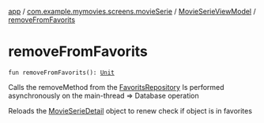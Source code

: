 [app](../../index.md) / [com.example.mymovies.screens.movieSerie](../index.md) / [MovieSerieViewModel](index.md) / [removeFromFavorits](./remove-from-favorits.md)

# removeFromFavorits

`fun removeFromFavorits(): `[`Unit`](https://kotlinlang.org/api/latest/jvm/stdlib/kotlin/-unit/index.html)

Calls the removeMethod from the [FavoritsRepository](../../com.example.mymovies.repository/-favorits-repository/index.md)
Is performed asynchronously on the main-thread =&gt; Database operation

Reloads the [MovieSerieDetail](../../com.example.mymovies.models/-movie-serie-detail/index.md) object to renew check if object is in favorites

